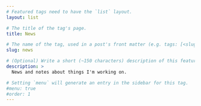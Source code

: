 ```yaml
---
# Featured tags need to have the `list` layout.
layout: list

# The title of the tag's page.
title: News

# The name of the tag, used in a post's front matter (e.g. tags: [<slug>]).
slug: news

# (Optional) Write a short (~150 characters) description of this featured tag.
description: >
  News and notes about things I'm working on.

# Setting `menu` will generate an entry in the sidebar for this tag.
#menu: true
#order: 1
---
```

